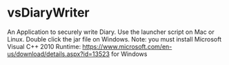 # vsDiaryWriter
An Application to securely write Diary. Use the launcher script on Mac or Linux. Double click the jar file on Windows.
Note: you must install Microsoft Visual C++ 2010 Runtime: https://www.microsoft.com/en-us/download/details.aspx?id=13523 for Windows
